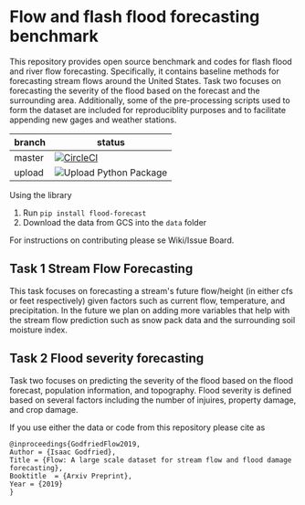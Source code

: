 # Flow and flash flood forecasting benchmark
This repository provides open source benchmark and codes for flash flood and river flow forecasting. Specifically, it contains baseline methods for forecasting stream flows around the United States. Task two focuses on forecasting the severity of the flood based on the forecast and the surrounding area. Additionally, some of the pre-processing scripts used to form the dataset are included for reproduciblity purposes and to facilitate appending new gages and weather stations.

| branch  | status                                                                                                                                                                                                            |
| ---     | ---                                                                                                                                                                                                               |
| master  | [![CircleCI](https://circleci.com/gh/AIStream-Peelout/flow-forecast.svg?style=svg&circle-token=f7be0a4863710165969ba0903fa471f08a347df1)](https://circleci.com/gh/AIStream-Peelout/flow-forecast)                 | 
upload|![Upload Python Package](https://github.com/AIStream-Peelout/flow-forecast/workflows/Upload%20Python%20Package/badge.svg)

Using the library
1. Run `pip install flood-forecast`
2. Download the data from GCS into the `data` folder

For instructions on contributing please se Wiki/Issue Board.

## Task 1 Stream Flow Forecasting 
This task focuses on forecasting a stream's future flow/height (in either cfs or feet respectively) given factors such as current flow, temperature, and precipitation. In the future we plan on adding more variables that help with the stream flow prediction such as snow pack data and the surrounding soil moisture index. 

## Task 2 Flood severity forecasting
Task two focuses on predicting the severity of the flood based on the flood forecast, population information, and topography. Flood severity is defined based on several factors including the number of injuires, property damage, and crop damage.

If you use either the data or code from this repository please cite as
```
@inproceedings{GodfriedFlow2019,
Author = {Isaac Godfried},
Title = {Flow: A large scale dataset for stream flow and flood damage forecasting},
Booktitle  = {Arxiv Preprint},
Year = {2019}
}
```
 
